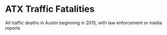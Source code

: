 # ATX Traffic Fatalities
All traffic deaths in Austin beginning in 2015, with law enforcement or media reports
